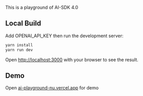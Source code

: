 This is a playground of AI-SDK 4.0

## Local Build

Add OPENAI_API_KEY then run the development server:

```bash
yarn install
yarn run dev
```

Open [http://localhost:3000](http://localhost:3000) with your browser to see the result.

## Demo

Open [ai-playground-nu.vercel.app](ai-playground-nu.vercel.app) for demo

